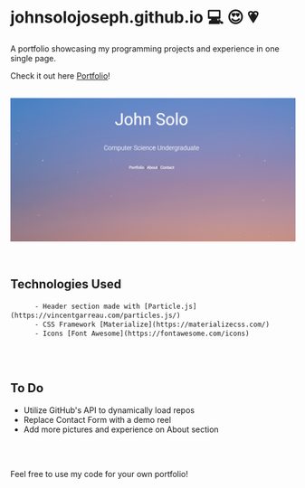 # johnsolojoseph.github.io :computer: :heart_eyes: :heartpulse:
A portfolio showcasing my programming projects and experience in one single page.

Check it out here [Portfolio](https://johnsolojoseph.github.io)!
<br />
<br />


![Portfolio](assets/landing.png)

<br />

## Technologies Used

          - Header section made with [Particle.js](https://vincentgarreau.com/particles.js/)
          - CSS Framework [Materialize](https://materializecss.com/)
          - Icons [Font Awesome](https://fontawesome.com/icons)

<br />
<br />

## To Do

- Utilize GitHub's API to dynamically load repos
- Replace Contact Form with a demo reel
- Add more pictures and experience on About section

<br />
<br />

Feel free to use my code for your own portfolio!
